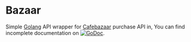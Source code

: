 # Bazaar
Simple [Golang](http://golang.org) API wrapper for [Cafebazaar](http://cafebazaar.ir) purchase API in, You can find incomplete documentation on [![GoDoc](https://godoc.org/github.com/alireza-ahmadi/bazaar?status.svg)](http://godoc.org/github.com/alireza-ahmadi/bazaar).
